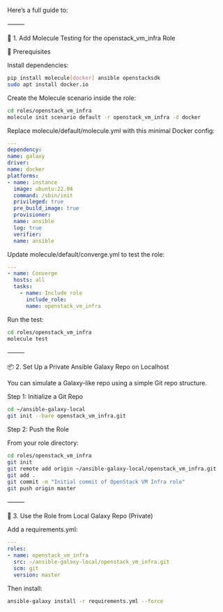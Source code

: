 Here’s a full guide to:

⸻

🧪 1. Add Molecule Testing for the openstack_vm_infra Role

🔧 Prerequisites

Install dependencies:
```bash
pip install molecule[docker] ansible openstacksdk
sudo apt install docker.io
```
Create the Molecule scenario inside the role:
```bash
cd roles/openstack_vm_infra
molecule init scenario default -r openstack_vm_infra -d docker
```
Replace molecule/default/molecule.yml with this minimal Docker config:
```yaml
---
dependency:
name: galaxy
driver:
name: docker
platforms:
- name: instance
  image: ubuntu:22.04
  command: /sbin/init
  privileged: true
  pre_build_image: true
  provisioner:
  name: ansible
  log: true
  verifier:
  name: ansible
```
Update molecule/default/converge.yml to test the role:
```yaml
---
- name: Converge
  hosts: all
  tasks:
    - name: Include role
      include_role:
      name: openstack_vm_infra
```
Run the test:
```bash
cd roles/openstack_vm_infra
molecule test
```

⸻

📦 2. Set Up a Private Ansible Galaxy Repo on Localhost

You can simulate a Galaxy-like repo using a simple Git repo structure.

Step 1: Initialize a Git Repo
```bash
cd ~/ansible-galaxy-local
git init --bare openstack_vm_infra.git
```
Step 2: Push the Role

From your role directory:
```bash
cd roles/openstack_vm_infra
git init
git remote add origin ~/ansible-galaxy-local/openstack_vm_infra.git
git add .
git commit -m "Initial commit of OpenStack VM Infra role"
git push origin master
```

⸻

📘 3. Use the Role from Local Galaxy Repo (Private)

Add a requirements.yml:
```yaml
---
roles:
- name: openstack_vm_infra
  src: ~/ansible-galaxy-local/openstack_vm_infra.git
  scm: git
  version: master
```
Then install:
```bash
ansible-galaxy install -r requirements.yml --force
```

